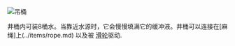 ![吊桶](block:betterwithmods:bucket)

井桶内可装8桶水。当靠近水源时，它会慢慢填满它的缓冲液。井桶可以连接在[麻绳]上(../items/rope.md) 以及被 [滑轮](pulley.md)驱动.